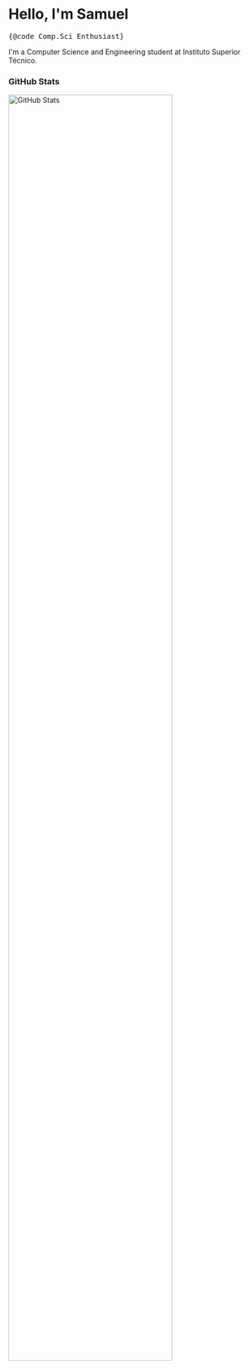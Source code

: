 <h1> Hello, I'm Samuel </h1>
<pre>
{@code Comp.Sci Enthusiast}
</pre>

I'm a Computer Science and Engineering student at Instituto Superior Técnico.

<div align="left">
  <h3> GitHub Stats </h3>
  <img src="https://github-readme-stats.vercel.app/api?username=Samuel-k276&show_icons=true&theme=transparent&title_color=ff7f00&icon_color=ff7f00&text_color=ffffff&bg_color=00000000" alt="GitHub Stats" width="80%" />
</div>
